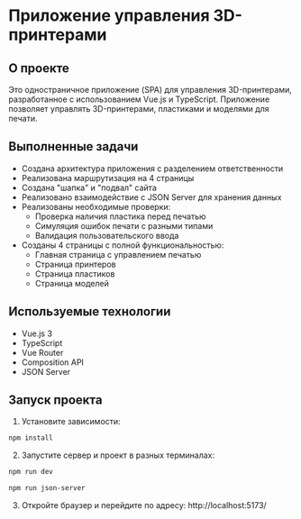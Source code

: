 # Приложение управления 3D-принтерами

## О проекте

Это одностраничное приложение (SPA) для управления 3D-принтерами, разработанное с использованием Vue.js и TypeScript. Приложение позволяет управлять 3D-принтерами, пластиками и моделями для печати.

## Выполненные задачи

- Создана архитектура приложения с разделением ответственности
- Реализована маршрутизация на 4 страницы
- Создана "шапка" и "подвал" сайта
- Реализовано взаимодействие с JSON Server для хранения данных
- Реализованы необходимые проверки:
  - Проверка наличия пластика перед печатью
  - Симуляция ошибок печати с разными типами
  - Валидация пользовательского ввода
- Созданы 4 страницы с полной функциональностью:
  - Главная страница с управлением печатью
  - Страница принтеров
  - Страница пластиков
  - Страница моделей

## Используемые технологии

- Vue.js 3
- TypeScript
- Vue Router
- Composition API
- JSON Server

## Запуск проекта

1. Установите зависимости:
```bash
npm install
```

2. Запустите сервер и проект в разных терминалах:
```bash
npm run dev
```
```bash
npm run json-server
```

3. Откройте браузер и перейдите по адресу: http://localhost:5173/
